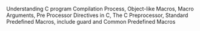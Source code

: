 Understanding C program Compilation Process, Object-like Macros, Macro Arguments, Pre Processor Directives in C, The C Preprocessor, Standard Predefined Macros, include guard and Common Predefined Macros
